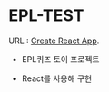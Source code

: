 # EPL-TEST

URL : [Create React App](https://epl-test.netlify.app/).

- EPL퀴즈 토이 프로젝트

- React를 사용해 구현
